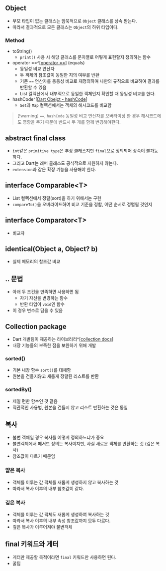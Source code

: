 ## Object

- 부모 타입이 없는 클래스는 암묵적으로 `Object` 클래스를 상속 받는다.
- 따라서 결과적으로 모든 클래스는 `Object`의 하위 타입이다.

### Method

- toString()
  - `print()` 사용 시 해당 클래스를 문자열로 어떻게 표현할지 정의하는 함수
- operator ==^[[operator ==](https://api.flutter.dev/flutter/dart-core/Object/operator_equals.html)] (equals)
  - 동일성 비교 연산자
  - 두 객체의 참조값이 동일한 지의 여부를 반환
  - 기존 `==` 연산자를 동등성 비교로 재정의하여 나만의 규칙으로 비교하여 결과를 반환할 수 있음
  - List 컬렉션에서 내부적으로 동일한 객체인지 확인할 때 동일성 비교를 한다.
- hashCode^[[Dart Obejct - hashCode](https://api.flutter.dev/flutter/dart-core/Object/hashCode.html)]
  - `Set`과 `Map` 컬렉션에서는 객체의 해시코드를 비교함

> [!warning] `==`, `hashCode`
> 동일성 비교 연산자를 오버라이딩 한 경우 해시코드에도 영향을 주기 때문에 반드시 두 개를 함께 변경해야한다.

## abstract final class

- `int`같은 `primitive type`은 추상 클래스지만 `final`으로 정의되어 상속이 불가능하다.
- 그리고 Dart는 래퍼 클래스도 공식적으로 지원하지 않는다.
- `extension`과 같은 확장 기능을 사용해야 한다.

## interface Comparable\<T>

- List 컬렉션에서 정렬(sort)을 하기 위해서는 구현
- `compareTo()`을 오버라이드하여 비교 기준을 정함, 어떤 순서로 정렬될 것인지

## interface Comparator\<T>

- 비교자

## identical(Object a, Object? b)

- 실제 메모리의 참조값 비교

## .. 문법

- 아래 두 조건을 만족하면 사용하면 됨
  - 자기 자신을 변경하는 함수
  - 반환 타입이 `void`인 함수
- 이 경우 변수로 담을 수 있음

## Collection package

- Dart 개발팀이 제공하는 라이브러리^[[collection docs](https://pub.dev/documentation/collection/latest/)]
- 내장 기능들의 부족한 점을 보완하기 위해 개발

### sorted()

- 기본 내장 함수 `sort()`를 대체함
- 원본을 건들지않고 새롭게 정렬된 리스트를 반환

### sortedBy()

- 제일 편한 함수인 것 같음
- 직관적인 사용법, 원본을 건들지 않고 리스트 반환하는 것은 동일

## 복사

- 불변 객체일 경우 복사를 어떻게 정의하느냐가 중요
- 불변객체에서 메서드 정의는 복사이지만, 사실 새로운 객체를 반환하는 것 (깊은 복사)
- 참조값이 다르기 때문임

### 얕은 복사

- 객체를 이루는 값 객체를 새롭게 생성하지 않고 복사하는 것
- 따라서 복사 이후의 내부 참조값이 같다.

### 깊은 복사

- 객체를 이루는 값 객체도 새롭게 생성하여 복사하는 것
- 따라서 복사 이후의 내부 속성 참조값까지 모두 다르다.
- 깊은 복사가 이루어져야 불변객체

## final 키워드와 게터

- 게터만 제공할 목적이라면 `final` 키워드만 사용하면 된다.
- 꿀팁
